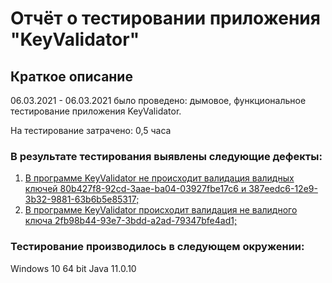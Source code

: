 # Отчёт о тестировании приложения "KeyValidator"

## Краткое описание

06.03.2021 - 06.03.2021 было проведено: дымовое, функциональное тестирование приложения KeyValidator.

На тестирование затрачено: 0,5 часа

### В результате тестирования выявлены следующие дефекты:
1. [В программе KeyValidator не происходит валидация валидных ключей 80b427f8-92cd-3aae-ba04-03927fbe17c6 и  387eedc6-12e9-3b32-9881-63b6b5e85317;](https://github.com/NadezhdaZykova/J-1-1/issues/1)
2. [В программе KeyValidator происходит валидация не валидного ключа 2fb98b44-93e7-3bdd-a2ad-79347bfe4ad1;](https://github.com/NadezhdaZykova/J-1-1/issues/2)

### Тестирование производилось в следующем окружении:

Windows 10 64 bit
Java 11.0.10